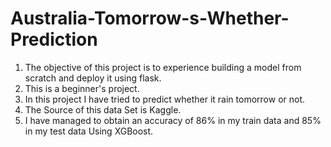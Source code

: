 # Australia-Tomorrow-s-Whether-Prediction
1) The objective of this project is to experience building a model from scratch and deploy it using flask. 
2) This is a beginner's project. 
3) In this project I have  tried to predict whether it rain tomorrow or not.
4) The Source of this data Set is Kaggle.
5) I have managed to obtain an accuracy of 86% in my train data and 85% in my test data Using XGBoost.
